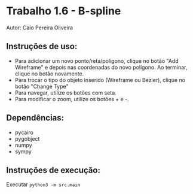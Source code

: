 Trabalho 1.6 - B-spline
=======================

Autor: Caio Pereira Oliveira


Instruções de uso:
------------------

- Para adicionar um novo ponto/reta/polígono, clique
no botão "Add Wireframe" e depois nas coordenadas
do novo polígono. Ao terminar, clique no botão
novamente.
- Para trocar o tipo do objeto inserido (Wireframe ou Bezier),
clique no botão "Change Type"
- Para navegar, utilize os botões com seta.
- Para modificar o zoom, utilize os botões + e -.


Dependências:
-------------
- pycairo
- pygobject
- numpy
- sympy


Instruções de execução:
-----------------------

Executar `python3 -m src.main`
